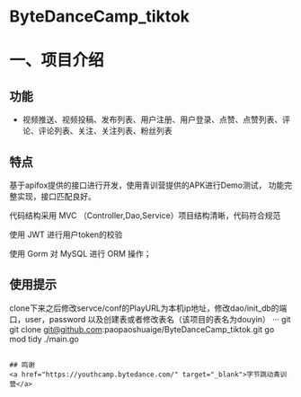 # ByteDanceCamp_tiktok
# 一、项目介绍
## 功能
- 视频推送、视频投稿、发布列表、用户注册、用户登录、点赞、点赞列表、评论、评论列表、关注、关注列表、粉丝列表
## 特点
基于apifox提供的接口进行开发，使用青训营提供的APK进行Demo测试， 功能完整实现，接口匹配良好。

代码结构采用 MVC （Controller,Dao,Service）项目结构清晰，代码符合规范

使用 JWT 进行用户token的校验

使用 Gorm 对 MySQL 进行 ORM 操作；

## 使用提示
clone下来之后修改servce/conf的PlayURL为本机ip地址，修改dao/init_db的端口，user，password 以及创建表或者修改表名（该项目的表名为douyin）
··· git
git clone git@github.com:paopaoshuaige/ByteDanceCamp_tiktok.git
go mod tidy
./main.go 
```

## 鸣谢
<a href="https://youthcamp.bytedance.com/" target="_blank">字节跳动青训营</a>
